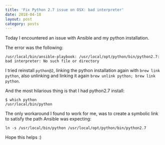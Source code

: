 ```yaml
---
title: 'Fix Python 2.7 issue on OSX: bad interpreter'
date: 2018-04-18
layout: post
category: posts
---
```


Today I encountered an issue with Ansible and my python installation.

The error was the following: 

```
/usr/local/bin/ansible-playbook: /usr/local/opt/python/bin/python2.7: bad interpreter: No such file or directory
```

I tried reinstall `python@2`, linking the python installation again with `brew link python`, also unlinking and linking it again `brew unlink python; brew link python`.

And the most hilarious thing is that I had python2.7 install:

```
$ which python
/usr/local/bin/python
```

The only workaround I found to work for me, was to create a symbolic link to satisfy the path Ansible was expecting:

```
ln -s /usr/local/bin/python /usr/local/opt/python/bin/python2.7
```

Hope this helps :)
